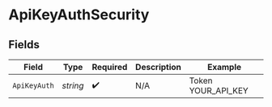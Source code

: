 # ApiKeyAuthSecurity


## Fields

| Field              | Type               | Required           | Description        | Example            |
| ------------------ | ------------------ | ------------------ | ------------------ | ------------------ |
| `ApiKeyAuth`       | *string*           | :heavy_check_mark: | N/A                | Token YOUR_API_KEY |